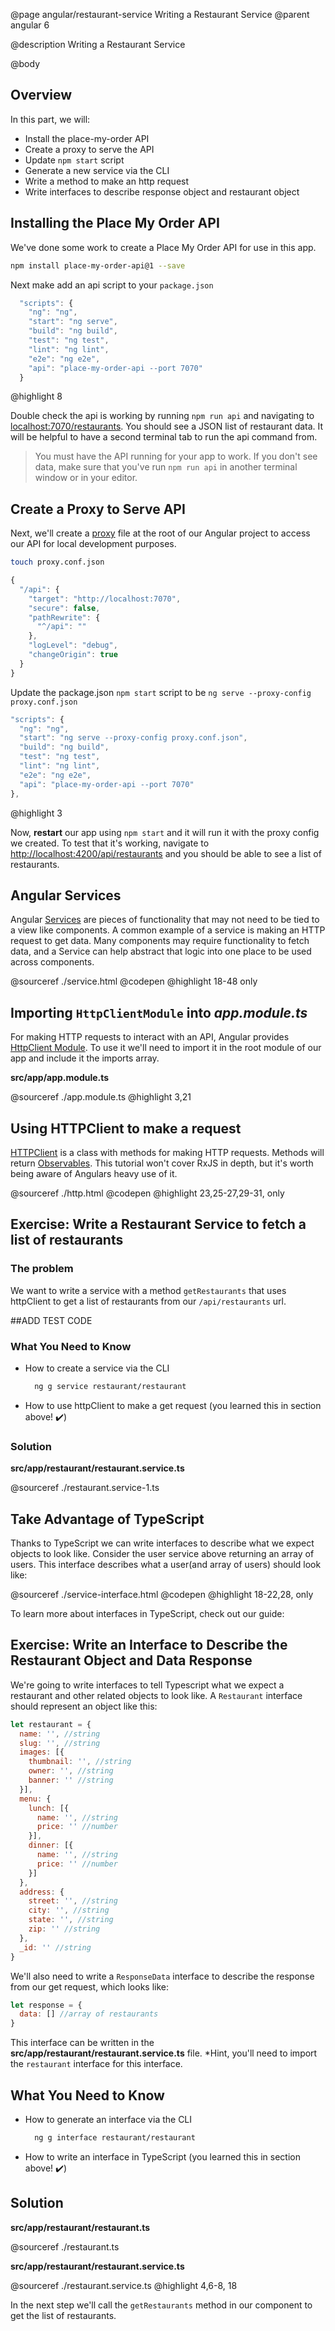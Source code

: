 @page angular/restaurant-service Writing a Restaurant Service
@parent angular 6

@description Writing a Restaurant Service

@body

## Overview

In this part, we will:

- Install the place-my-order API
- Create a proxy to serve the API
- Update `npm start` script
- Generate a new service via the CLI
- Write a method to make an http request
- Write interfaces to describe response object and restaurant object

## Installing the Place My Order API

We've done some work to create a Place My Order API for use in this app.

```bash
npm install place-my-order-api@1 --save
```

Next make add an api script to your ``package.json``

```js
  "scripts": {
    "ng": "ng",
    "start": "ng serve",
    "build": "ng build",
    "test": "ng test",
    "lint": "ng lint",
    "e2e": "ng e2e",
    "api": "place-my-order-api --port 7070"
  }
```
@highlight 8

Double check the api is working by running ``npm run api`` and navigating to <a href="http://localhost:7070/restaurants" target="\_blank">localhost:7070/restaurants</a>. You should see a JSON list of restaurant data. It will be helpful to have a second terminal tab to run the api command from.

> You must have the API running for your app to work. If you don't see data, make sure that you've run `npm run api` in another terminal window or in your editor.

## Create a Proxy to Serve API

Next, we'll create a <a href="https://github.com/angular/angular-cli/blob/master/docs/documentation/stories/proxy.md" target="\_blank">proxy</a> file at the root of our Angular project to access our API for local development purposes.

```bash
touch proxy.conf.json
```

```js
{
  "/api": {
    "target": "http://localhost:7070",
    "secure": false,
    "pathRewrite": {
      "^/api": ""
    },
    "logLevel": "debug",
    "changeOrigin": true
  }
}
```

Update the package.json `npm start` script to be `ng serve --proxy-config proxy.conf.json`

```js
"scripts": {
  "ng": "ng",
  "start": "ng serve --proxy-config proxy.conf.json",
  "build": "ng build",
  "test": "ng test",
  "lint": "ng lint",
  "e2e": "ng e2e",
  "api": "place-my-order-api --port 7070"
},
```
@highlight 3

Now, __restart__ our app using `npm start` and it will run it with the proxy config we created. To test that it's working, navigate to <a href="http://localhost:4200/api/restaurants" target="\_blank">http://localhost:4200/api/restaurants</a> and you should be able to see a list of restaurants.

## Angular Services

Angular <a href="https://angular.io/guide/architecture-services" target="\_blank">Services</a> are pieces of functionality that may not need to be tied to a view like components. A common example of a service is making an HTTP request to get data. Many components may require functionality to fetch data, and a Service can help abstract that logic into one place to be used across components.

@sourceref ./service.html
@codepen
@highlight 18-48 only

## Importing `HttpClientModule` into _app.module.ts_

For making HTTP requests to interact with an API, Angular provides <a href="https://angular.io/api/common/http/HttpClientModule" target="_blank">HttpClient Module</a>. To use it we'll need to import it in the root module of our app and include it the imports array.

__src/app/app.module.ts__

@sourceref ./app.module.ts
@highlight 3,21

## Using HTTPClient to make a request

<a href="https://angular.io/api/common/http/HttpClient" target="_blank">HTTPClient</a> is a class with methods for making HTTP requests. Methods will return <a href="https://angular.io/guide/observables" target="_blank">Observables</a>. This tutorial won't cover RxJS in depth, but it's worth being aware of Angulars heavy use of it.  

@sourceref ./http.html
@codepen
@highlight 23,25-27,29-31, only

## Exercise: Write a Restaurant Service to fetch a list of restaurants

### The problem

We want to write a service with a method `getRestaurants` that uses httpClient to get a list of restaurants from our `/api/restaurants` url.

##ADD TEST CODE

### What You Need to Know

- How to create a service via the CLI

  ```bash
    ng g service restaurant/restaurant
  ```

- How to use httpClient to make a get request (you learned this in section above! ✔️)

### Solution

__src/app/restaurant/restaurant.service.ts__

@sourceref ./restaurant.service-1.ts

## Take Advantage of TypeScript

Thanks to TypeScript we can write interfaces to describe what we expect objects to look like. Consider the user service above returning an array of users. This interface describes what a user(and array of users) should look like:

@sourceref ./service-interface.html
@codepen
@highlight 18-22,28, only

To learn more about interfaces in TypeScript, check out our guide: 

## Exercise: Write an Interface to Describe the Restaurant Object and Data Response

We're going to write interfaces to tell Typescript what we expect a restaurant and other related objects to look like. A `Restaurant` interface should represent an object like this:

```javascript
let restaurant = {
  name: '', //string
  slug: '', //string
  images: [{
    thumbnail: '', //string
    owner: '', //string
    banner: '' //string
  }],
  menu: {
    lunch: [{
      name: '', //string
      price: '' //number
    }],
    dinner: [{
      name: '', //string
      price: '' //number
    }]
  },
  address: {
    street: '', //string
    city: '', //string
    state: '', //string
    zip: '' //string
  },
  _id: '' //string
}
```

We'll also need to write a `ResponseData` interface to describe the response from our get request, which looks like:

```javascript
let response = {
  data: [] //array of restaurants
}
```

This interface can be written in the __src/app/restaurant/restaurant.service.ts__ file. *Hint, you'll need to import the `restaurant` interface
for this interface.

## What You Need to Know

- How to generate an interface via the CLI

  ```bash
    ng g interface restaurant/restaurant
  ```

- How to write an interface in TypeScript (you learned this in section above! ✔️)

## Solution

__src/app/restaurant/restaurant.ts__

@sourceref ./restaurant.ts

__src/app/restaurant/restaurant.service.ts__

@sourceref ./restaurant.service.ts
@highlight 4,6-8, 18

In the next step we'll call the `getRestaurants` method in our component to get the list of restaurants.
